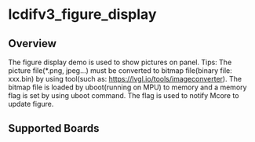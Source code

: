 # lcdifv3_figure_display

## Overview
The figure display demo is used to show pictures on panel.
Tips:
The picture file(*.png, jpeg...) must be converted to bitmap file(binary file: xxx.bin) by using tool(such as: https://lvgl.io/tools/imageconverter). The bitmap file is loaded by uboot(running on MPU) to memory and a memory flag is set by using uboot command. The flag is used to notify Mcore to update figure.

## Supported Boards
